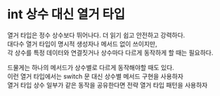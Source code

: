 int 상수 대신 열거 타입
=======================

열거 타입은 정수 상수보다 뛰어나다. 더 읽기 쉽고 안전하고 강력하다.         
대다수 열거 타입이 명시적 생성자나 메서드 없이 쓰이지만,          
각 상수를 특정 데이터와 연결짓거나 상수마다 다르게 동작하게 할 때는 필요하다.           
    
드물게는 하나의 메서드가 상수별로 다르게 동작해야할 때도 있다.    
이런 열거 타입에서는 switch 문 대신 상수별 메서드 구현을 사용하자     
열거 타입 상수 일부가 같은 동작을 공유한다면 전략 열거 타입 패턴을 사용하자     
